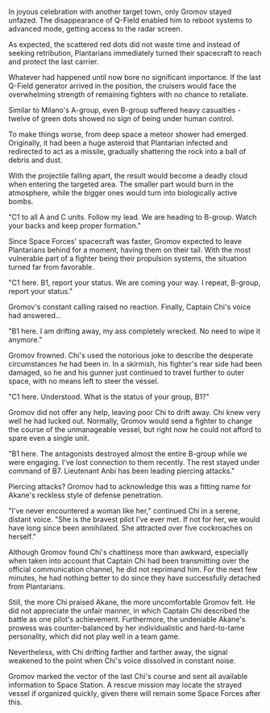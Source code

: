 In joyous celebration with another target town, only Gromov stayed unfazed. The disappearance of Q-Field enabled him to reboot systems to advanced mode, getting access to the radar screen.

As expected, the scattered red dots did not waste time and instead of seeking retribution, Plantarians immediately turned their spacecraft to reach and protect the last carrier.

Whatever had happened until now bore no significant importance. If the last Q-Field generator arrived in the position, the cruisers would face the overwhelming strength of remaining fighters with no chance to retaliate.

Similar to Milano's A-group, even B-group suffered heavy casualties - twelve of green dots showed no sign of being under human control.

To make things worse, from deep space a meteor shower had emerged. Originally, it had been a huge asteroid that Plantarian infected and redirected to act as a missile, gradually shattering the rock into a ball of debris and dust.

With the projectile falling apart, the result would become a deadly cloud when entering the targeted area. The smaller part would burn in the atmosphere, while the bigger ones would turn into biologically active bombs.

"C1 to all A and C units. Follow my lead. We are heading to B-group. Watch your backs and keep proper formation."

Since Space Forces' spacecraft was faster, Gromov expected to leave Plantarians behind for a moment, having them on their tail. With the most vulnerable part of a fighter being their propulsion systems, the situation turned far from favorable.

"C1 here. B1, report your status. We are coming your way. I repeat, B-group, report your status."

Gromov's constant calling raised no reaction. Finally, Captain Chi's voice had answered...

"B1 here. I am drifting away, my ass completely wrecked. No need to wipe it anymore."

Gromov frowned. Chi's used the notorious joke to describe the desperate circumstances he had been in. In a skirmish, his fighter's rear side had been damaged, so he and his gunner just continued to travel further to outer space, with no means left to steer the vessel.

"C1 here. Understood. What is the status of your group, B1?"

Gromov did not offer any help, leaving poor Chi to drift away. Chi knew very well he had lucked out. Normally, Gromov would send a fighter to change the course of the unmanageable vessel, but right now he could not afford to spare even a single unit.

"B1 here. The antagonists destroyed almost the entire B-group while we were engaging. I've lost connection to them recently. The rest stayed under command of B7. Lieutenant Anbi has been leading piercing attacks."

Piercing attacks? Gromov had to acknowledge this was a fitting name for Akane's reckless style of defense penetration.

"I've never encountered a woman like her," continued Chi in a serene, distant voice. "She is the bravest pilot I've ever met. If not for her, we would have long since been annihilated. She attracted over five cockroaches on herself."

Although Gromov found Chi's chattiness more than awkward, especially when taken into account that Captain Chi had been transmitting over the official communication channel, he did not reprimand him. For the next few minutes, he had nothing better to do since they have successfully detached from Plantarians.

Still, the more Chi praised Akane, the more uncomfortable Gromov felt. He did not appreciate the unfair manner, in which Captain Chi described the battle as one pilot's achievement. Furthermore, the undeniable Akane's prowess was counter-balanced by her individualistic and hard-to-tame personality, which did not play well in a team game.

Nevertheless, with Chi drifting farther and farther away, the signal weakened to the point when Chi's voice dissolved in constant noise.

Gromov marked the vector of the last Chi's course and sent all available information to Space Station. A rescue mission may locate the strayed vessel if organized quickly, given there will remain some Space Forces after this.